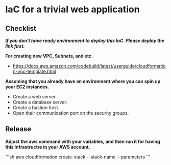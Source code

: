 # IaC for a trivial web application

## Checklist

**_If you don't have ready environment to deploy this IaC. Please deploy the link first._**

**For creating new VPC, Subnets, and etc.**
- https://docs.aws.amazon.com/codebuild/latest/userguide/cloudformation-vpc-template.html

**Assuming that you already have an environment where you can spin up your EC2 instances.**
- Create a web server.
- Create a database server.
- Create a bastion host.
- Open their communication port on the security groups.

## Release

**Adjust the aws command with your variables, and then run it for having this Infrastructre in your AWS account.**

'''sh
aws cloudformation create-stack --stack-name <value> --parameters <value>
'''
